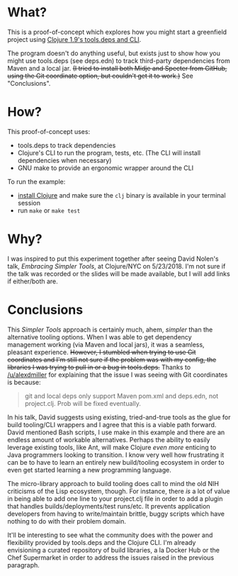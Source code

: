 # What?
This is a proof-of-concept which explores how you might start a greenfield
project using [Clojure 1.9's tools.deps and CLI](https://clojure.org/guides/deps_and_cli).

The program doesn't do anything useful, but exists just to show how you might
use tools.deps (see deps.edn) to track third-party dependencies from Maven and
a local jar. ~~(I tried to install both Midje and Specter from GitHub, using the
Git coordinate option, but couldn't get it to work.)~~ See "Conclusions".

# How?
This proof-of-concept uses:
- tools.deps to track dependencies
- Clojure's CLI to run the program, tests, etc. (The CLI will install
dependencies when necessary)
- GNU make to provide an ergonomic wrapper around the CLI

To run the example:
- [install Clojure](https://clojure.org/guides/getting_started) and make sure the `clj` binary is available in your
terminal session
- run `make` or `make test`

# Why?
I was inspired to put this experiment together after seeing David Nolen's talk,
_Embracing Simpler Tools_, at Clojure/NYC on 5/23/2018. I'm not sure if the
talk was recorded or the slides will be made available, but I will add links if
either/both are.

# Conclusions
This _Simpler Tools_ approach is certainly much, ahem, _simpler_ than the
alternative tooling options. When I was able to get dependency management
working (via Maven and local jars), it was a seamless, pleasant experience.
~~However, I stumbled when trying to use Git coordinates and I'm still not sure
if the problem was with my config, the libraries I was trying to pull in or a
bug in tools.deps.~~ Thanks to [/u/alexdmiller](https://old.reddit.com/user/alexdmiller) for explaining that the
issue I was seeing with Git coordinates is because:
> git and local deps only support Maven pom.xml and deps.edn, not project.clj.
> Prob will be fixed eventually.

In his talk, David suggests using existing, tried-and-true tools as the glue
for build tooling/CLI wrappers and I agree that this is a viable path forward.
David mentioned Bash scripts, I use make in this example and there are an
endless amount of workable alternatives. Perhaps the ability to easily leverage
existing tools, like Ant, will make Clojure _even more_ enticing to Java
programmers looking to transition. I know very well how frustrating it can be
to have to learn an entirely new build/tooling ecosystem in order to even get
started learning a new programming language.

The micro-library approach to build tooling does call to mind the old NIH
criticisms of the Lisp ecosystem, though. For instance, there _is_ a lot of
value in being able to add one line to your project.clj file in order to add a
plugin that handles builds/deployments/test runs/etc. It prevents application
developers from having to write/maintain brittle, buggy scripts which have
nothing to do with their problem domain.

It'll be interesting to see what the community does with the power and
flexibility provided by tools.deps and the Clojure CLI. I'm already envisioning
a curated repository of build libraries, a la Docker Hub or the Chef
Supermarket in order to address the issues raised in the previous paragraph.
